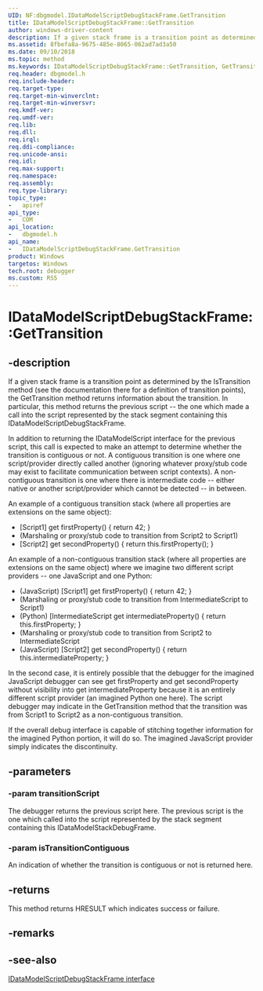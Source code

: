 ```yaml
---
UID: NF:dbgmodel.IDataModelScriptDebugStackFrame.GetTransition
title: IDataModelScriptDebugStackFrame::GetTransition
author: windows-driver-content
description: If a given stack frame is a transition point as determined by the IsTransition method, the GetTransition method returns information about the transition. 
ms.assetid: 8fbefa8a-9675-485e-8065-062ad7ad3a50
ms.date: 09/10/2018
ms.topic: method
ms.keywords: IDataModelScriptDebugStackFrame::GetTransition, GetTransition, IDataModelScriptDebugStackFrame.GetTransition, IDataModelScriptDebugStackFrame::GetTransition, IDataModelScriptDebugStackFrame.GetTransition
req.header: dbgmodel.h
req.include-header:
req.target-type:
req.target-min-winverclnt:
req.target-min-winversvr:
req.kmdf-ver:
req.umdf-ver:
req.lib:
req.dll:
req.irql: 
req.ddi-compliance:
req.unicode-ansi:
req.idl:
req.max-support:
req.namespace:
req.assembly:
req.type-library: 
topic_type: 
-	apiref
api_type: 
-	COM
api_location: 
-	dbgmodel.h
api_name: 
-	IDataModelScriptDebugStackFrame.GetTransition
product: Windows
targetos: Windows
tech.root: debugger
ms.custom: RS5
---
```


# IDataModelScriptDebugStackFrame::GetTransition


## -description

If a given stack frame is a transition point as determined by the IsTransition method (see the documentation there for a definition of transition points), the GetTransition method returns information about the transition. In particular, this method returns the previous script -- the one which made a call into the script represented by the stack segment containing this IDataModelScriptDebugStackFrame. 

In addition to returning the IDataModelScript interface for the previous script, this call is expected to make an attempt to determine whether the transition is contiguous or not. A contiguous transition is one where one script/provider directly called another (ignoring whatever proxy/stub code may exist to facilitate communication between script contexts). A non-contiguous transition is one where there is intermediate code -- either native or another script/provider which cannot be detected -- in between. 

An example of a contiguous transition stack (where all properties are extensions on the same object): 
- [Script1] get firstProperty() { return 42; }
- (Marshaling or proxy/stub code to transition from Script2 to Script1)
- [Script2] get secondProperty() { return this.firstProperty(); }

An example of a non-contiguous transition stack (where all properties are extensions on the same object) where we imagine two different script providers -- one JavaScript and one Python: 
- (JavaScript) [Script1] get firstProperty() { return 42; }
- (Marshaling or proxy/stub code to transition from IntermediateScript to Script1)
- (Python) [IntermediateScript get intermediateProperty() { return this.firstProperty; }
- (Marshaling or proxy/stub code to transition from Script2 to IntermediateScript
- (JavaScript) [Script2] get secondProperty() { return this.intermediateProperty; }

In the second case, it is entirely possible that the debugger for the imagined JavaScript debugger can see get firstProperty and get secondProperty without visibility into get intermediateProperty because it is an entirely different script provider (an imagined Python one here). The script debugger may indicate in the GetTransition method that the transition was from Script1 to Script2 as a non-contiguous transition. 

If the overall debug interface is capable of stitching together information for the imagined Python portion, it will do so. The imagined JavaScript provider simply indicates the discontinuity. 


## -parameters

### -param transitionScript
The debugger returns the previous script here. The previous script is the one which called into the script represented by the stack segment containing this IDataModelStackDebugFrame.


### -param isTransitionContiguous
An indication of whether the transition is contiguous or not is returned here.


## -returns
This method returns HRESULT which indicates success or failure.
## -remarks

## -see-also

[IDataModelScriptDebugStackFrame interface](nn-dbgmodel-idatamodelscriptdebugstackframe.md)
